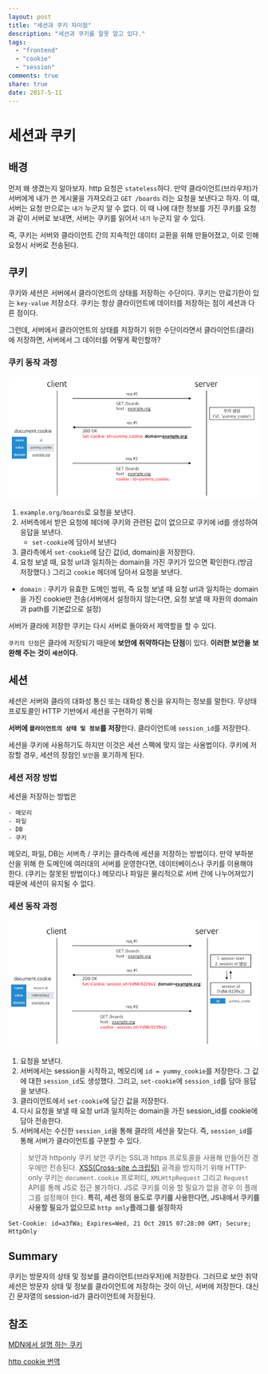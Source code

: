 ```yaml
---
layout: post
title: "세션과 쿠키 차이점"
description: "세션과 쿠키를 잘못 알고 있다."
tags:
  - "frontend"
  - "cookie"
  - "session"
comments: true
share: true
date: 2017-5-11
---
```




# 세션과 쿠키



## 배경

먼저 왜 생겼는지 알아보자.
http 요청은 `stateless`하다. 만약 클라이언트(브라우저)가 서버에게 내가 쓴 게시물을 가져오라고 `GET /boards` 라는 요청을 보낸다고 하자. 이 떄, 서버는 요청 만으로는 `내가` 누군지 알 수 없다. 이 때 나에 대한 정보를 가진 쿠키를 요청과 같이 서버로 보내면, 서버는 쿠키를 읽어서 `내가` 누군지 알 수 있다.

즉, 쿠키는 서버와 클라이언트 간의 지속적인 데이터 교환을 위해 만들어졌고, 이로 인해 요청시 서버로 전송된다.

## 쿠키

쿠키와 세션은 서버에서 클라이언트의 상태를 저장하는 수단이다.
쿠키는 만료기한이 있는 `key-value` 저장소다.
쿠키는 항상 클라이언트에 데이터를 저장하는 점이 세션과 다른 점이다.

그런데, 서버에서 클라이언트의 상태를 저장하기 위한 수단이라면서 클라이언트(클라)에 저장하면, 서버에서 그 데이터를 어떻게 확인할까?

### 쿠키 동작 과정

![쿠키](/images/cookie-session/cookie.png)

1. `example.org/boards`로 요청을 보낸다.
2. 서버측에서 받은 요청에 헤더에 쿠키와 관련된 값이 없으므로 쿠키에 id를 생성하여 응답을 보낸다.
	- `set-cookie`에 담아서 보낸다
3. 클라측에서 `set-cookie`에 담긴 값(id, domain)을 저장한다.
4. 요청 보낼 때, 요청 url과 일치하는 domain을 가진 쿠키가 있으면 확인한다.(방금 저장했다.) 그리고 `cookie` 헤더에 담아서 요청을 보낸다.
- `domain` : 쿠키가 유효한 도메인 범위, 즉 요청 보낼 때 요청 url과 일치하는 domain을 가진 cookie만 전송(서버에서 설정하지 않는다면, 요청 보낼 때 자원의 domain과 path를 기본값으로 설정)

서버가 클라에 저장한 쿠키는 다시 서버로 돌아와서 제역할을 할 수 있다.

`쿠키의 단점`은 클라에 저장되기 때문에 **보안에 취약하다는 단점**이 있다.
**이러한 보안을 보완해 주는 것이 `세션`이다.**

## 세션

세션은 서버와 클라의 대화성 통신 또는 대화성 통신을 유지하는 정보를 말한다.
무상태 프로토콜인 HTTP 기반에서 세션을 구현하기 위해

**서버에 `클라이언트의 상태 및 정보`를 저장**한다.
클라이언트에 `session_id`를 저장한다.

세션을 쿠키에 사용하기도 하지만 이것은 세션 스펙에 맞지 않는 사용법이다. 쿠키에 저장할 경우, 세션의 장점인 `보안`을 포기하게 된다.

### 세션 저장 방법

세션을 저장하는 방법은

	- 메모리
	- 파일
	- DB
	- 쿠키

메모리, 파일, DB는 서버측 / 쿠키는 클라측에 세션을 저장하는 방법이다.
만약 부하분산을 위해 한 도메인에 여러대의 서버를 운영한다면, 데이터베이스나 쿠키를 이용해야 한다.
(쿠키는 잘못된 방법이다.)
메모리나 파일은 물리적으로 서버 간에 나누어져있기 때문에 세션이 유지될 수 없다.

### 세션 동작 과정

![session](/images/cookie-session/session.png)

1. 요청을 보낸다.
2. 서버에서는 session을 시작하고, 메모리에 `id = yummy_cookie`를 저장한다. 그 값에 대한 `session_id`도 생성했다. 그리고, `set-cookie`에 `session_id`를 담아 응답을 보낸다.
3. 클라이언트에서 `set-cookie`에 담긴 값을 저장한다.
4. 다시 요청을 보낼 때 요청 url과 일치하는 domain을 가진 session_id를 cookie에 담아 전송한다.
5. 서버에서는 수신한 `session_id`을 통해 클라의 세션을 찾는다. 즉, `session_id`를 통해 서버가 클라이언트를 구분할 수 있다.

> 보안과 httponly 쿠키
보안 쿠키는 SSL과 https 프로토콜을 사용해 만들어진 경우에만 전송된다.
[XSS(Cross-site 스크립팅)](https://ko.wikipedia.org/wiki/%EC%82%AC%EC%9D%B4%ED%8A%B8_%EA%B0%84_%EC%8A%A4%ED%81%AC%EB%A6%BD%ED%8C%85) 공격을 방지하기 위해 HTTP-only 쿠키는 `document.cookie` 프로퍼티, `XMLHttpRequest` 그리고 `Request` API를 통해 JS로 접근 불가하다. JS로 쿠키를 이용 할 필요가 없을 경우 이 플래그를 설정해야 한다. **특히, 세션 정의 용도로 쿠키를 사용한다면, JS내에서 쿠키를 사용할 필요가 없으므로 `http only`플래그를 설정하자**

```
Set-Cookie: id=a3fWa; Expires=Wed, 21 Oct 2015 07:28:00 GMT; Secure; HttpOnly
```

## Summary

쿠키는 방문자의 상태 및 정보를 클라이언트(브라우저)에 저장한다. 그러므로 보안 취약
세션은 방문자 상태 및 정보를 클라이언트에 저장하는 것이 아닌, 서버에 저장한다. 대신 긴 문자열의 session-id가 클라이언트에 저장된다.

## 참조

[MDN에서 설명 하는 쿠키](https://developer.mozilla.org/ko/docs/Web/HTTP/Cookies)

[http cookie 번역](http://wiki-camp.appspot.com/%5B%EB%B2%88%EC%97%AD%5D_HTTP_Cookie_(Wikipedia)?rev=1)
